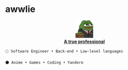 # awwlie

<p align="center">
  <a href="https://www.youtube.com/@awwlie/">
    <img aling="center" src="https://github.com/awwliedacoder/awwliedacoder/blob/main/9605-pepe-business.png?raw=true">  <b><br>A true professional</b>
</a> 
  <br>
 </p>
  
```
🌕 Software Engineer • Back-end • Low-level languages 

🌑 Anime • Games • Coding • Yandere

```
